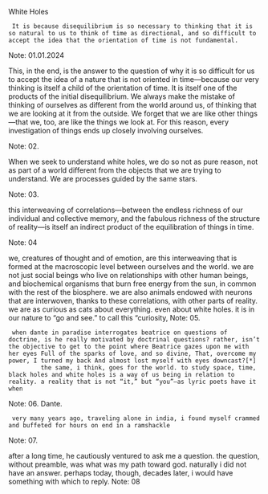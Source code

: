 White Holes

	 It is because disequilibrium is so necessary to thinking that it is so natural to us to think of time as directional, and so difficult to accept the idea that the orientation of time is not fundamental.
Note: 01.01.2024

This, in the end, is the answer to the question of why it is so difficult for us to accept the idea of a nature that is not oriented in time—because our very thinking is itself a child of the orientation of time. It is itself one of the products of the initial disequilibrium.
			 We always make the mistake of thinking of ourselves as different from the world around us, of thinking that we are looking at it from the outside. We forget that we are like other things—that we, too, are like the things we look at.
			 For this reason, every investigation of things ends up closely involving ourselves.

Note: 02.

When we seek to understand white holes, we do so not as pure reason, not as part of a world different from the objects that we are trying to understand. We are processes guided by the same stars.

Note: 03.

this interweaving of correlations—between the endless richness of our individual and collective memory, and the fabulous richness of the structure of reality—is itself an indirect product of the equilibration of things in time.

Note: 04

we, creatures of thought and of emotion, are this interweaving that is formed at the macroscopic level between ourselves and the world. we are not just social beings who live on relationships with other human beings, and biochemical organisms that burn free energy from the sun, in common with the rest of the biosphere. we are also animals endowed with neurons that are interwoven, thanks to these correlations, with other parts of reality.
			 we are as curious as cats about everything. even about white holes. it is in our nature to “go and see.” to call this “curiosity,
Note: 05.

	 when dante in paradise interrogates beatrice on questions of doctrine, is he really motivated by doctrinal questions? rather, isn’t the objective to get to the point where Beatrice gazes upon me with her eyes Full of the sparks of love, and so divine, That, overcome my power, I turned my back And almost lost myself with eyes downcast?[*]
			 the same, i think, goes for the world. to study space, time, black holes and white holes is a way of us being in relation to reality. a reality that is not “it,” but “you”—as lyric poets have it when
Note: 06. Dante.

	 very many years ago, traveling alone in india, i found myself crammed and buffeted for hours on end in a ramshackle 
Note: 07.

after a long time, he cautiously ventured to ask me a question. the question, without preamble, was what was my path toward god. naturally i did not have an answer. perhaps today, though, decades later, i would have something with which to reply.
Note: 08
